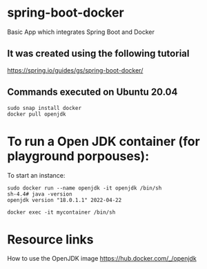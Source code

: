 # spring-boot-docker
Basic App which integrates Spring Boot and Docker

## It was created using the following tutorial
https://spring.io/guides/gs/spring-boot-docker/

## Commands executed on Ubuntu 20.04
```console
sudo snap install docker
docker pull openjdk
```


# To run a Open JDK container (for playground porpouses):
To start an instance:
```console
sudo docker run --name openjdk -it openjdk /bin/sh
sh-4.4# java -version
openjdk version "18.0.1.1" 2022-04-22
```





```console
docker exec -it mycontainer /bin/sh
```

# Resource links
How to use the OpenJDK image
https://hub.docker.com/_/openjdk
